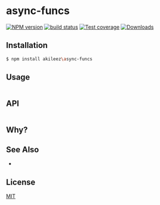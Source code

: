 # async-funcs
[![NPM version][npm-image]][npm-url]
[![build status][travis-image]][travis-url]
[![Test coverage][coveralls-image]][coveralls-url]
[![Downloads][downloads-image]][downloads-url]

## Installation
```bash
$ npm install akileez\async-funcs
```

## Usage
```js

```

## API
```js

```

## Why?


## See Also
-

## License
[MIT](https://github.com/akileez/async-funcs/blob/master/LICENSE)

[npm-image]: https://img.shields.io/npm/v/async-funcs.svg?style=flat-square
[npm-url]: https://npmjs.org/package/async-funcs
[travis-image]: https://img.shields.io/travis/akileez/async-funcs.svg?style=flat-square
[travis-url]: https://travis-ci.org/akileez/async-funcs
[coveralls-image]: https://img.shields.io/coveralls/akileez/async-funcs.svg?style=flat-square
[coveralls-url]: https://coveralls.io/r/akileez/async-funcs?branch=master
[downloads-image]: http://img.shields.io/npm/dm/async-funcs.svg?style=flat-square
[downloads-url]: https://npmjs.org/package/async-funcs
